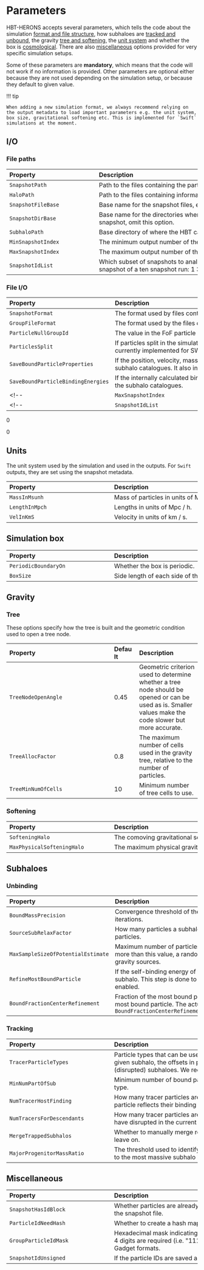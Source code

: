 # Parameters

HBT-HERONS accepts several parameters, which tells the code about the simulation [format and file structure](#file-io), how subhaloes are [tracked and unbound](#subhaloes), the gravity [tree and softening](#gravity), the [unit system](#units) and whether the box is [cosmological](#simulation-box). There are also [miscellaneous](#miscellaneous) options provided for very specific simulation setups.

Some of these parameters are **mandatory**, which means that the code will not work if no information is provided. Other parameters are optional either because they are not used depending on the simulation setup, or because they default to given value.

!!! tip

    When adding a new simulation format, we always recommend relying on the output metadata to load important parameters e.g. the unit system, box size, gravitational softening etc. This is implemented for `Swift` simulations at the moment.

## I/O

### File paths

| <div style="width:220px">Property</div> | <div style="width:827px">Description</div>       |
| :-------------------------------------- | :----------------------------------------------- |
| `SnapshotPath`                   | Path to the files containing the particle information.                   |
| `HaloPath`                           | Path to the files containing information used to reconstruct the FoF group membership of particles. |
| `SnapshotFileBase`                           | Base name for the snapshot files, e.g. `<SnapshotFileBase>_<snap_nr>`. |
| `SnapshotDirBase`                           | Base name for the directories where snapshot subfiles are saved, if applicable. If there is only one file per snapshot, omit this option.|
| `SubhaloPath`                           | Base directory of where the HBT catalogues will be saved. |
| `MinSnapshotIndex`                           | The minimum output number of the simulation being analysed. |
| `MaxSnapshotIndex`                           | The maximum output number of the simulation being analysed. |
| `SnapshotIdList`                           | Which subset of snapshots to analyse, if applicable. For example, if we only  want to analyse every second snapshot of a ten snapshot run: 1 3 5 7 9.. |

### File I/O

| <div style="width:260px">Property</div> | <div style="width:787px">Description</div>       |
| :-------------------------------------- | :----------------------------------------------- |
| `SnapshotFormat`                   | The format used by files containing the particle information.                   |
| `GroupFileFormat`                           | The format used by the files containing the FoF memberships of particles. |
| `ParticleNullGroupId`                           |  The value in the FoF particle membership catalogue that corresponds to belonging to no FoF group. |
| `ParticlesSplit`                           | If particles split in the simulation, in which case their splitting history needs to be provided. Only currently implemented for SWIFT hydrodynamical  simulations|
| `SaveBoundParticleProperties`                           | If the position, velocity, mass and type of particles bound to subhaloes should be saved alongside the subhalo catalogues. It also includes thermal energy if thermal unbinding is enabled. |
| `SaveBoundParticleBindingEnergies`                           |  If the internally calculated binding energies of particles bound to subhaloes should be saved alongside the subhalo catalogues. |
<!-- | `MaxSnapshotIndex`                           | The maximum output number of the simulation being analysed. | -->
<!-- | `SnapshotIdList`                           | Which subset of snapshots to analyse, if applicable. For example, if we only  want to analyse every second snapshot of a ten snapshot run: 1 3 5 7 9.. | -->

 0


 0

## Units
 
The unit system used by the simulation and used in the outputs. For `Swift` outputs,
they are set using the snapshot metadata.

| <div style="width:260px">Property</div> | <div style="width:787px">Description</div>       |
| :-------------------------------------- | :----------------------------------------------- |
| `MassInMsunh`                   | Mass of particles in units of Msun / h.                   |
| `LengthInMpch`                           | Lengths in units of Mpc / h. |
| `VelInKmS`                           | Velocity in units of km  / s. |


## Simulation box

| <div style="width:260px">Property</div> | <div style="width:787px">Description</div>       |
| :-------------------------------------- | :----------------------------------------------- |
| `PeriodicBoundaryOn`                   | Whether the box is periodic.                   |
| `BoxSize`                           | Side length of each side of the box. Only cubes are supported. |
<!-- # .
 1

# Side length of each side of the box. Note that only cubes are currently
# supported.
 -1 -->

## Gravity

### Tree

These options specify how the tree is built and the geometric condition used to open a tree node.

| <div style="width:260px">Property</div> | <div style="width:50px">Default</div>       | <div style="width:100px">Description</div>       |
| :-------------------------------------- | :----------------------------------------------- | :----------------------------------------------- |
| `TreeNodeOpenAngle`                   | 0.45 | Geometric criterion used to determine whether a tree node should be opened or can be used as is. Smaller values make the code slower but more accurate.             |
| `TreeAllocFactor`                           | 0.8 | The maximum number of cells used in the gravity tree, relative to the number of particles. |
| `TreeMinNumOfCells`                           | 10 | Minimum number of tree cells to use. |

### Softening

| <div style="width:260px">Property</div> | <div style="width:787px">Description</div>       |
| :-------------------------------------- | :----------------------------------------------- |
| `SofteningHalo`                   | The comoving gravitational softening value. Assumed to be the same for all particle types.                   |
| `MaxPhysicalSofteningHalo`                           | The maximum physical gravitational softening value. Assumed to be the same for all particle types. |



<!-- # The comoving softening length of dark matter particles.
 -1

# The maximum physical softening length of dark matter particles.
 -1 -->


<!-- # Geometric criteria to determine whether a tree node should be opened or can be
# used as is.
 0.45

# The maximum number of cells used in the gravity tree, relative to the number
# of particles.
TreeAllocFactor 0.8

# Minimum number of tree cells to use.
 10 -->

## Subhaloes

### Unbinding

| <div style="width:260px">Property</div> | <div style="width:787px">Description</div>       |
| :-------------------------------------- | :----------------------------------------------- |
| `BoundMassPrecision`                   | Convergence threshold of the fractional difference in the number of bound particles between unbinding iterations.                   |
| `SourceSubRelaxFactor`                           | How many particles a subhalo can have associated to its source subhalo, relative to its number of bound particles. |
| `MaxSampleSizeOfPotentialEstimate`                           | Maximum number of particles used to estimate the gravitational potential of particles. If the subhalo has more than this value, a randomly selected `MaxSampleSizeOfPotentialEstimate` particles are used as gravity sources. |
| `RefineMostBoundParticle`                           | If the self-binding energy of the most bound subset of particles should be computed after unbinding the subhalo. This step is done to better identify the most bound particle if potential subsampling was enabled. |
| `BoundFractionCenterRefinement`                           | Fraction of the most bound particles whose self-binding energies are computed to better estimate the most bound particle. The actual value is `max(MaxSampleSizeOfPotentialEstimate, BoundFractionCenterRefinement)` |


<!-- # 
 0.995

# 
 3

# 
 1000

#  Not enabling this
# could make HBT incorrectly identify which particle is the most bound.
 1

# . -->
<!-- BoundFractionCenterRefinement 0.1 -->


### Tracking

| <div style="width:260px">Property</div> | <div style="width:787px">Description</div>       |
| :-------------------------------------- | :----------------------------------------------- |
| `TracerParticleTypes`                   | Particle types that can be used as subhalo tracers. Tracers are used to identify which FoF group hosts a given subhalo, the offsets in phase-space between subhaloes, and the position/velocity of orphan (disrupted) subhaloes. We recommend using time-persistent, collisionless particles (e.g. DM & stars).                   |
| `MinNumPartOfSub`                           | Minimum number of bound particles required for a subhalo to be resolved, regardless of their particle type. |
| `NumTracerHostFinding`                           |  How many tracer particles are used to identify the host FoF group of subhaloes. The weighting of each particle reflects their binding energy ordering in the previous output. |
| `NumTracersForDescendants`                           | How many tracer particles are used to identify which subhalo has accreted the core of subhaloes that have disrupted in the current snapshot. |
| `MergeTrappedSubhalos`                           | Whether to manually merge resolved subhaloes that overlap in phase-space. Recommended to always leave on. |
| `MajorProgenitorMassRatio`                           | The threshold used to identify which subhaloes are central candidates within a FoF. Expressed relative to the most massive subhalo in said host FoF group. |

<!-- # 
 1 4

# 
 20

# 
 10

#
 10

# 
 10

# 
 1

# 
 0.8

# Keeping here as a reference as it is defined, but it is not used internally at
# the moment. It will be good to add as an additional option when computing the
# phase-space distance between overlapping subhaloes. The current behaviour is
# equivalent to SubCoreSizeMin = 10 and SubCoreSizeFactor=0.
# SubCoreSizeMin 20
# SubCoreSizeFactor 0.25 -->

## Miscellaneous

| <div style="width:260px">Property</div> | <div style="width:787px">Description</div>       |
| :-------------------------------------- | :----------------------------------------------- |
| `SnapshotHasIdBlock`                   | Whether particles are already sorted by Particle IDs, and hence no ParticleID dataset is specified within the snapshot file.                  |
| `ParticleIdNeedHash`                           | Whether to create a hash map to retrieve particle properties given an ID type. |
| `GroupParticleIdMask`                           |  Hexadecimal mask indicating which digits of the particle IDs are significant. For example, if only the first 4 digits are required (i.e. "1111" in binary), then this would correspond to "F". Only required for peculiar Gadget formats. |
| `SnapshotIdUnsigned`                           | If the particle IDs are saved as an unsigned integer. |

<!-- 
# 
 1

# 
 1

# 


# 
 -->
